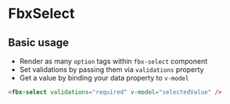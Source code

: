 # FbxSelect

## Basic usage

- Render as many `option` tags within `fbx-select` component
- Set validations by passing them via `validations` property
- Get a value by binding your data property to `v-model`

```html
<fbx-select validations="required" v-model="selectedValue" />
```
